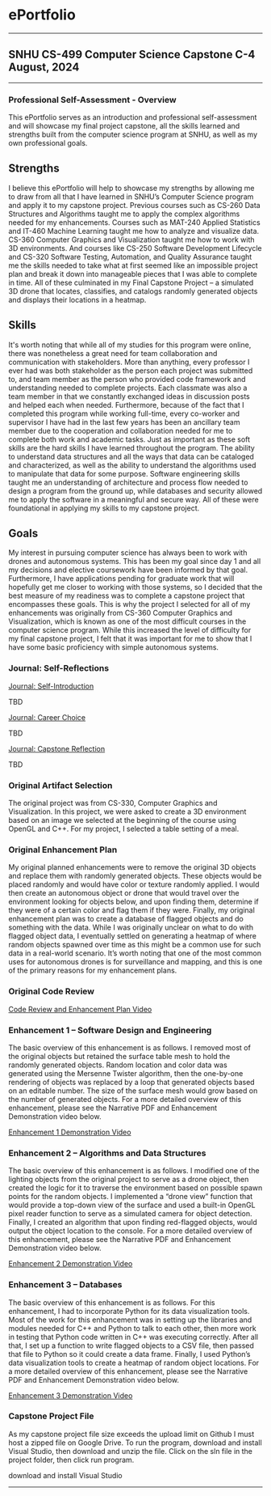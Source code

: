 # ePortfolio

---

## SNHU CS-499 Computer Science Capstone C-4<br>August, 2024

---

### Professional Self-Assessment - Overview

This ePortfolio serves as an introduction and professional self-assessment and will showcase my final project capstone, all the skills learned and strengths built from the computer science program at SNHU, as well as my own professional goals.

## Strengths
I believe this ePortfolio will help to showcase my strengths by allowing me to draw from all that I have learned in SNHU’s Computer Science program and apply it to my capstone project. Previous courses such as CS-260 Data Structures and Algorithms taught me to apply the complex algorithms needed for my enhancements. Courses such as MAT-240 Applied Statistics and IT-460 Machine Learning taught me how to analyze and visualize data. CS-360 Computer Graphics and Visualization taught me how to work with 3D environments. And courses like CS-250 Software Development Lifecycle and CS-320 Software Testing, Automation, and Quality Assurance taught me the skills needed to take what at first seemed like an impossible project plan and break it down into manageable pieces that I was able to complete in time. All of these culminated in my Final Capstone Project – a simulated 3D drone that locates, classifies, and catalogs randomly generated objects and displays their locations in a heatmap.
## Skills
It's worth noting that while all of my studies for this program were online, there was nonetheless a great need for team collaboration and communication with stakeholders. More than anything, every professor I ever had was both stakeholder as the person each project was submitted to, and team member as the person who provided code framework and understanding needed to complete projects. Each classmate was also a team member in that we constantly exchanged ideas in discussion posts and helped each when needed. Furthermore, because of the fact that I completed this program while working full-time, every co-worker and supervisor I have had in the last few years has been an ancillary team member due to the cooperation and collaboration needed for me to complete both work and academic tasks. Just as important as these soft skills are the hard skills I have learned throughout the program. The ability to understand data structures and all the ways that data can be cataloged and characterized, as well as the ability to understand the algorithms used to manipulate that data for some purpose. Software engineering skills taught me an understanding of architecture and process flow needed to design a program from the ground up, while databases and security allowed me to apply the software in a meaningful and secure way. All of these were foundational in applying my skills to my capstone project.
## Goals
My interest in pursuing computer science has always been to work with drones and autonomous systems. This has been my goal since day 1 and all my decisions and elective coursework have been informed by that goal. Furthermore, I have applications pending for graduate work that will hopefully get me closer to working with those systems, so I decided that the best measure of my readiness was to complete a capstone project that encompasses these goals. This is why the project I selected for all of my enhancements was originally from CS-360 Computer Graphics and Visualization, which is known as one of the most difficult courses in the computer science program. While this increased the level of difficulty for my final capstone project, I felt that it was important for me to show that I have some basic proficiency with simple autonomous systems.

### Journal: Self-Reflections

[Journal: Self-Introduction](CS499/CS499-M1-1_Paper.pdf "Journal: Self-Introduction")

TBD

[Journal: Career Choice](CS499/CS499-M4-1_Paper.pdf "Journal: Career Choice")

TBD

[Journal: Capstone Reflection](CS499/CS499-M7-1_Paper.pdf "Journal: Capstone Reflection")

TBD

### Original Artifact Selection

The original project was from CS-330, Computer Graphics and Visualization. In this project, we were asked to create a 3D environment based on an image we selected at the beginning of the course using OpenGL and C++. For my project, I selected a table setting of a meal.

### Original Enhancement Plan

My original planned enhancements were to remove the original 3D objects and replace them with randomly generated objects. These objects would be placed randomly and would have color or texture randomly applied. I would then create an autonomous object or drone that would travel over the environment looking for objects below, and upon finding them, determine if they were of a certain color and flag them if they were. Finally, my original enhancement plan was to create a database of flagged objects and do something with the data. While I was originally unclear on what to do with flagged object data, I eventually settled on generating a heatmap of where random objects spawned over time as this might be a common use for such data in a real-world scenario. It’s worth noting that one of the most common uses for autonomous drones is for surveillance and mapping, and this is one of the primary reasons for my enhancement plans.

### Original Code Review

[Code Review and Enhancement Plan Video](https://youtu.be/i5q9_nD8WMU)

### Enhancement 1 – Software Design and Engineering 

The basic overview of this enhancement is as follows. I removed most of the original objects but retained the surface table mesh to hold the randomly generated objects. Random location and color data was generated using the Mersenne Twister algorithm, then the one-by-one rendering of objects was replaced by a loop that generated objects based on an editable number. The size of the surface mesh would grow based on the number of generated objects. For a more detailed overview of this enhancement, please see the Narrative PDF and Enhancement Demonstration video below.

[Enhancement 1 Demonstration Video](https://youtu.be/1YqnTj6-R4A)

### Enhancement 2 – Algorithms and Data Structures 

The basic overview of this enhancement is as follows. I modified one of the lighting objects from the original project to serve as a drone object, then created the logic for it to traverse the environment based on possible spawn points for the random objects. I implemented a “drone view” function that would provide a top-down view of the surface and used a built-in OpenGL pixel reader function to serve as a simulated camera for object detection. Finally, I created an algorithm that upon finding red-flagged objects, would output the object location to the console. For a more detailed overview of this enhancement, please see the Narrative PDF and Enhancement Demonstration video below.

[Enhancement 2 Demonstration Video](https://youtu.be/Z8REHoi924g)

### Enhancement 3 – Databases 

The basic overview of this enhancement is as follows. For this enhancement, I had to incorporate Python for its data visualization tools. Most of the work for this enhancement was in setting up the libraries and modules needed for C++ and Python to talk to each other, then more work in testing that Python code written in C++ was executing correctly. After all that, I set up a function to write flagged objects to a CSV file, then passed that file to Python so it could create a data frame. Finally, I used Python’s data visualization tools to create a heatmap of random object locations. For a more detailed overview of this enhancement, please see the Narrative PDF and Enhancement Demonstration video below.

[Enhancement 3 Demonstration Video](https://youtu.be/nTZIv0KVYhw)

### Capstone Project File

As my capstone project file size exceeds the upload limit on Github I must host a zipped file on Google Drive. To run the program, download and install Visual Studio, then download and unzip the file. Click on the sln file in the project folder, then click run program.

download and install Visual Studio

---
